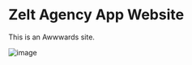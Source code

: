 # Zelt Agency App Website 

This is an Awwwards site. 




![image](https://github.com/nilendra-vip/zelt-website/assets/109471788/fe7b19e9-ac48-4aeb-923c-a7beecce34fb)

